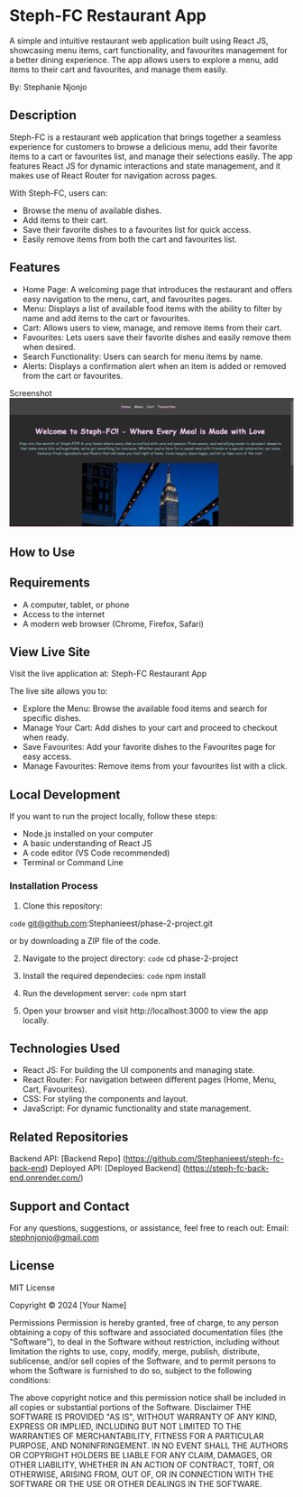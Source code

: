 # Steph-FC Restaurant App

A simple and intuitive restaurant web application built using React JS, showcasing menu items, cart functionality, and favourites management for a better dining experience. The app allows users to explore a menu, add items to their cart and favourites, and manage them easily.

By: Stephanie Njonjo


## Description

Steph-FC is a restaurant web application that brings together a seamless experience for customers to browse a delicious menu, add their favorite items to a cart or favourites list, and manage their selections easily. The app features React JS for dynamic interactions and state management, and it makes use of React Router for navigation across pages.

With Steph-FC, users can:

- Browse the menu of available dishes.
- Add items to their cart.
- Save their favorite dishes to a favourites list for quick access.
- Easily remove items from both the cart and favourites list.

## Features

- Home Page: A welcoming page that introduces the restaurant and offers easy navigation to the menu, cart, and favourites pages.
- Menu: Displays a list of available food items with the ability to filter by name and add items to the cart or favourites.
- Cart: Allows users to view, manage, and remove items from their cart.
- Favourites: Lets users save their favorite dishes and easily remove them when desired.
- Search Functionality: Users can search for menu items by name.
- Alerts: Displays a confirmation alert when an item is added or removed from the cart or favourites.

Screenshot
![alt text](image.png)

## How to Use

## Requirements

- A computer, tablet, or phone
- Access to the internet
- A modern web browser (Chrome, Firefox, Safari)

## View Live Site 

Visit the live application at: Steph-FC Restaurant App

The live site allows you to: 
- Explore the Menu: Browse the available food items and search for specific dishes.
- Manage Your Cart: Add dishes to your cart and proceed to checkout when ready.
- Save Favourites: Add your favorite dishes to the Favourites page for easy access.
- Manage Favourites: Remove items from your favourites list with a click.

## Local Development
If you want to run the project locally, follow these steps:

- Node.js installed on your computer
- A basic understanding of React JS
- A code editor (VS Code recommended)
- Terminal or Command Line


### Installation Process

1. Clone this repository:

`code` git@github.com:Stephanieest/phase-2-project.git

or by downloading a ZIP file of the code.

2. Navigate to the project directory:
`code` 
cd phase-2-project

3. Install the required dependecies: 
`code`
npm install

4. Run the development server:
`code` 
npm start


5. Open your browser and visit http://localhost:3000 to view the app locally.

## Technologies Used

- React JS: For building the UI components and managing state.
- React Router: For navigation between different pages (Home, Menu, Cart, Favourites).
- CSS: For styling the components and layout.
- JavaScript: For dynamic functionality and state management.

## Related Repositories

Backend API: [Backend Repo] (https://github.com/Stephanieest/steph-fc-back-end)
Deployed API: [Deployed Backend] (https://steph-fc-back-end.onrender.com/)

## Support and Contact
For any questions, suggestions, or assistance, feel free to reach out:
Email: stephnjonjo@gmail.com

## License
MIT License

Copyright © 2024 [Your Name]

Permissions
Permission is hereby granted, free of charge, to any person obtaining a copy of this software and associated documentation files (the "Software"), to deal in the Software without restriction, including without limitation the rights to use, copy, modify, merge, publish, distribute, sublicense, and/or sell copies of the Software, and to permit persons to whom the Software is furnished to do so, subject to the following conditions:

The above copyright notice and this permission notice shall be included in all copies or substantial portions of the Software.
Disclaimer
THE SOFTWARE IS PROVIDED "AS IS", WITHOUT WARRANTY OF ANY KIND, EXPRESS OR IMPLIED, INCLUDING BUT NOT LIMITED TO THE WARRANTIES OF MERCHANTABILITY, FITNESS FOR A PARTICULAR PURPOSE, AND NONINFRINGEMENT. IN NO EVENT SHALL THE AUTHORS OR COPYRIGHT HOLDERS BE LIABLE FOR ANY CLAIM, DAMAGES, OR OTHER LIABILITY, WHETHER IN AN ACTION OF CONTRACT, TORT, OR OTHERWISE, ARISING FROM, OUT OF, OR IN CONNECTION WITH THE SOFTWARE OR THE USE OR OTHER DEALINGS IN THE SOFTWARE.